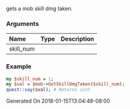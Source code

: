 gets a mob skill dmg taken.
### Arguments
**Name**|**Type**|**Description**
:---|:---|:---
skill_num||

### Example

```perl
my $skill_num = 1;
my $val = $mob->GetSkillDmgTaken($skill_num);
quest::say($val); # Returns uint
```


Generated On 2018-01-15T13:04:48-08:00